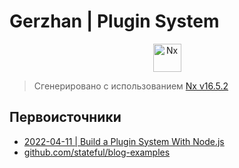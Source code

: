 # Gerzhan | Plugin System

<div align="center">
<img title="Nx" alt="Nx" src="https://raw.githubusercontent.com/nrwl/nx/master/images/nx-logo.png" width="45"/>
</div>

> Сгенерировано с использованием [Nx v16.5.2](https://nx.dev)

## Первоисточники

- [2022-04-11 | Build a Plugin System With Node.js](https://stateful.com/blog/build-a-plugin-system-with-node)
- [github.com/stateful/blog-examples](https://github.com/stateful/blog-examples)
